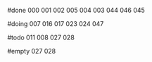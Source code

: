 #done
000 001 002 005 004 003 044 046 045 

#doing
007 016 017 023 024 047 

#todo
011 008 027 028 

#empty
027 028 

